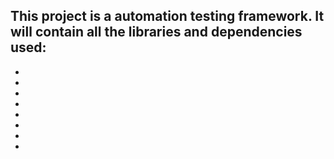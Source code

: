 This project is a automation testing framework. It will contain all the libraries and dependencies used:
- 
-
-
-
-
-
-
-
-
